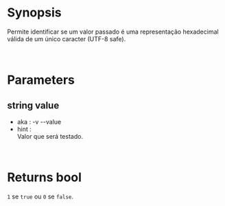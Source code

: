 # Synopsis

Permite identificar se um valor passado é uma representação hexadecimal válida 
de um único caracter (UTF-8 safe).



&nbsp;

# Parameters

## string value

- aka       : -v --value
- hint      :  
  Valor que será testado.


&nbsp;

# Returns bool

`1` se `true` ou `0` se `false`.